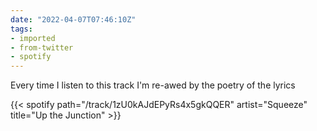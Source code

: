 ```yaml
---
date: "2022-04-07T07:46:10Z"
tags:
- imported
- from-twitter
- spotify
---
```

Every time I listen to this track I'm re-awed by the poetry of the lyrics

{{< spotify path="/track/1zU0kAJdEPyRs4x5gkQQER" artist="Squeeze" title="Up the Junction" >}}